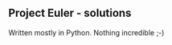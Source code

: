 Project Euler - solutions
-------------------------

Written mostly in Python. Nothing incredible ;-)
